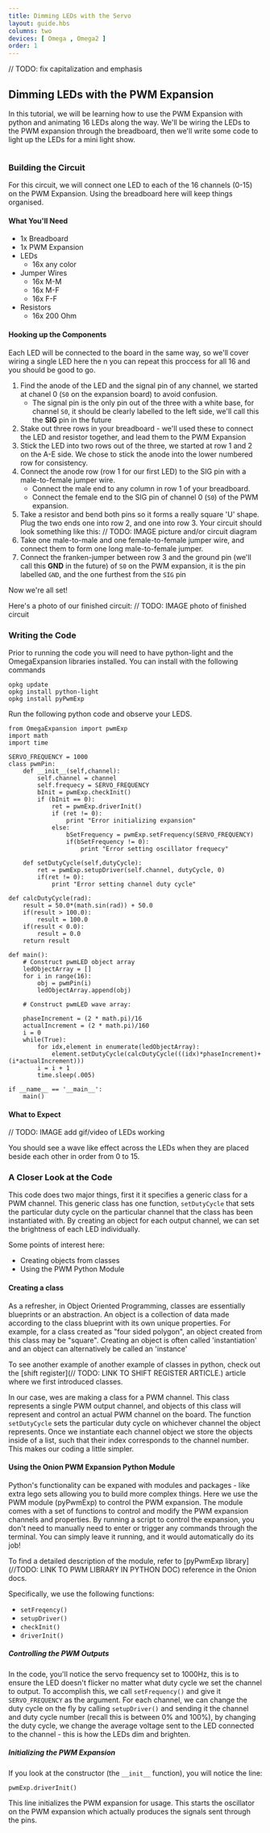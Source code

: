 ```yaml
---
title: Dimming LEDs with the Servo
layout: guide.hbs
columns: two
devices: [ Omega , Omega2 ]
order: 1
---
```

// TODO: fix capitalization and emphasis

## Dimming LEDs with the PWM Expansion

In this tutorial, we will be learning how to use the PWM Expansion with python and animating 16 LEDs along the way. We'll be wiring the LEDs to the PWM expansion through the breadboard, then we'll write some code to light up the LEDs for a mini light show.


<!-- pwm -->
```{r child = '../../shared/pwm.md'}
```

### Building the Circuit

<!-- // 16 LEDs connected to the Servo Expansion -->

For this circuit, we will connect one LED to each of the 16 channels (0-15) on the PWM Expansion. Using the breadboard here will keep things organised.

#### What You'll Need

* 1x Breadboard
* 1x PWM Expansion
* LEDs
	* 16x any color
* Jumper Wires
	* 16x M-M
	* 16x M-F
	* 16x F-F
* Resistors
	* 16x 200 Ohm


#### Hooking up the Components

<!-- // 16 example of the most basic LED circuit -->
Each LED will be connected to the board in the same way, so we'll cover wiring a single LED here the n you can repeat this proccess for all 16 and you should be good to go.

1. Find the anode of the LED and the signal pin of any channel, we started at chanel 0 (`S0` on the expansion board) to avoid confusion. 
	* The signal pin is the only pin out of the three with a white base, for channel `S0`, it should be clearly labelled to the left side, we'll call this the **SIG** pin in the future
1. Stake out three rows in your breadboard - we'll used these to connect the LED and resistor together, and lead them to the PWM Expansion
1. Stick the LED into two rows out of the three, we started at row 1 and 2 on the A-E side. We chose to stick the anode into the lower numbered row for consistency.
1. Connect the anode row (row 1 for our first LED) to the SIG pin with a male-to-female jumper wire.
	* Connect the male end to any column in row 1 of your breadboard.
	* Connect the female end to the SIG pin of channel 0 (`S0`) of the PWM expansion.
1. Take a resistor and bend both pins so it forms a really square 'U' shape. Plug the two ends one into row 2, and one into row 3. Your circuit should look something like this:
// TODO: IMAGE picture and/or circuit diagram
1. Take one male-to-male and one female-to-female jumper wire, and connect them to form one long male-to-female jumper.
1. Connect the franken-jumper between row 3 and the ground pin (we'll call this **GND** in the future) of `S0` on the PWM expansion, it is the pin labelled `GND`, and the one furthest from the `SIG` pin

Now we're all set!

Here's a photo of our finished circuit:
// TODO: IMAGE photo of finished circuit
<!-- // - use M-F jumper wires to connect from the servo expansion
// - make sure to use 5V from the pwm expansion channel header -->


### Writing the Code

Prior to running the code you will need to have python-light and the OmegaExpansion libraries installed. You can install with the following commands

```
opkg update
opkg install python-light
opkg install pyPwmExp
```
Run the following python code and observe your LEDS.
```
from OmegaExpansion import pwmExp
import math
import time

SERVO_FREQUENCY = 1000
class pwmPin:
	def __init__(self,channel):
		self.channel = channel
		self.frequecy = SERVO_FREQUENCY
		bInit = pwmExp.checkInit()
		if (bInit == 0):
			ret = pwmExp.driverInit()
			if (ret != 0):
				print "Error initializing expansion"
			else:
				bSetFrequency = pwmExp.setFrequency(SERVO_FREQUENCY)
				if(bSetFrequency != 0):
					print "Error setting oscillator frequecy"

	def setDutyCycle(self,dutyCycle):
		ret = pwmExp.setupDriver(self.channel, dutyCycle, 0)
		if(ret != 0):
			print "Error setting channel duty cycle"

def calcDutyCycle(rad):
	result = 50.0*(math.sin(rad)) + 50.0
	if(result > 100.0):
		result = 100.0
	if(result < 0.0):
		result = 0.0
	return result

def main():
	# Construct pwmLED object array
	ledObjectArray = []
	for i in range(16):
		obj = pwmPin(i)
		ledObjectArray.append(obj)

	# Construct pwmLED wave array:

	phaseIncrement = (2 * math.pi)/16
	actualIncrement = (2 * math.pi)/160
	i = 0
	while(True):
		for idx,element in enumerate(ledObjectArray):
			element.setDutyCycle(calcDutyCycle(((idx)*phaseIncrement)+(i*actualIncrement)))
		i = i + 1
		time.sleep(.005)

if __name__ == '__main__':
	main()
```

#### What to Expect

// TODO: IMAGE add gif/video of LEDs working

You should see a wave like effect across the LEDs when they are placed beside each other in order from 0 to 15.


### A Closer Look at the Code

This code does two major things, first it it specifies a generic class for a PWM channel. This generic class has one function, `setDutyCycle` that sets the particular duty cycle on the particular channel that the class has been instantiated with. By creating an object for each output channel, we can set the brightness of each LED individually.

Some points of interest here:

* Creating objects from classes
* Using the PWM Python Module


#### Creating a class

As a refresher, in Object Oriented Programming, classes are essentially blueprints or an abstraction. An object is a collection of data made according to the class blueprint with its own unique properties. For example, for a class created as "four sided polygon", an object created from this class may be "square". Creating an object is often called 'instantiation' and an object can alternatively be called an 'instance'

To see another example of another example of classes in python, check out the [shift register](// TODO: LINK TO SHIFT REGISTER ARTICLE.) article where we first introduced classes.

In our case, wes are making a class for a PWM channel. This class represents a single PWM output channel, and objects of this class will represent and control an actual PWM channel on the board. The function `setDutyCycle` sets the particular duty cycle on whichever channel the object represents. Once we instantiate each channel object we store the objects inside of a list, such that their index corresponds to the channel number. This makes our coding a little simpler.


#### Using the Onion PWM Expansion Python Module

Python's functionality can be expaned with modules and packages - like extra lego sets allowing you to build more complex things. Here we use the PWM module (pyPwmExp) to control the PWM expansion. The module comes with a set of functions to control and modify the PWM expansion channels and properties. By running a script to control the expansion, you don't need to manually need to enter or trigger any commands through the terminal. You can simply leave it running, and it would automatically do its job! 

To find a detailed description of the module, refer to [pyPwmExp library](//TODO: LINK TO PWM LIBRARY IN PYTHON DOC) reference in the Onion docs.

Specifically, we use the following functions:

* `setFreqency()`
* `setupDriver()`
* `checkInit()`
* `driverInit()`

##### Controlling the PWM Outputs

In the code, you'll notice the servo frequency set to 1000Hz, this is to ensure the LED doesn't flicker no matter what duty cycle we set the channel to output. To accomplish this, we call `setFrequency()` and give it `SERVO_FREQUENCY` as the argument. For each channel, we can change the duty cycle on the fly by calling `setupDriver()` and sending it the channel and duty cycle number (recall this is between 0% and 100%), by changing the duty cycle, we change the average voltage sent to the LED connected to the channel - this is how the LEDs dim and brighten.


##### Initializing the PWM Expansion

If you look at the constructor (the `__init__` function), you will notice the line:
```
pwmExp.driverInit()
```
This line initializes the PWM expansion for usage. This starts the oscillator on the PWM expansion which actually produces the signals sent through the pins. 
